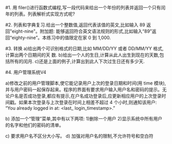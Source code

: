 #1. 用 filer()进行函数式编程,写一段代码来给出一个年份的列表并返回一个只有闰年的列表。列表解析式实现方式呢?

#2. 列表和字典复习.给出一个整数值,返回代表该值的英文,比如输入 89 返回"eight-nine"。附加题:
能够返回符合英文语法规则的形式,比如输入“89”返回“eighty-nine”。本练习中的值限定在家 0
到 1,000.



#3. 转换
	a)给出两个可识别格式的日期,比如 MM/DD/YY 或者 DD/MM/YY 格式,计算出两个日期间的天
数.
	b)给出一个人的生日,计算从此人出生到现在的天数,包括所有的闰月.
	c)还是上面的例子,计算出到此人下次过生日还有多少天.


#4. 用户管理系统V4

a)修改之前的用户管理脚本,使它能记录用户上次的登录日期和时间(用 time 模块),并与用户密码一起保存起来。程序的界面有要求用户输入用户名和密码的提示。无论户名是否成功登录,都应有提示,在户名成功登录后,应更新相应用户的上次登录时间戳。如果本次登录与上次登录在时间上相差不超过 4 个小时,则通知该用户: “You already logged in at: <last_ login_timestamp>.”

b) 添加一个“管理”菜单,其中有以下两项:
	1)删除一个用户 
	2)显示系统中所有用户的名字和他们的密码的清单。

c) 要求用户名不区分大小写。
d) 加强对用户名的限制,不允许符号和空白符
